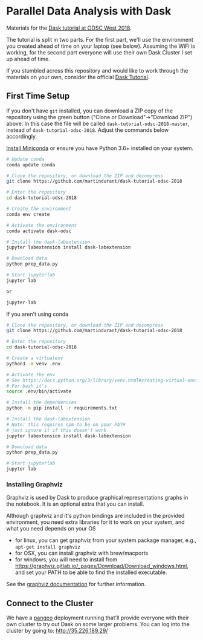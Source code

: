 # Parallel Data Analysis with Dask

Materials for the [Dask tutorial at ODSC West 2018](https://odsc.com/training/portfolio/cloud-native-data-science-with-dask).

The tutorial is split in two parts. For the first part, we'll use the
environment you created ahead of time on your laptop (see below). Assuming the
WiFi is working, for the second part everyone will use their own Dask Cluster I
set up ahead of time.

If you stumbled across this repository and would like to work through the
materials on your own, consider the official [Dask
Tutorial](https://github.com/dask/dask-tutorial).

## First Time Setup

If you don't have `git` installed, you can download a ZIP copy of the repository using the green button 
("Clone or Download"->"Download ZIP") above.
In this case the file will be called `dask-tutorial-odsc-2018-master`, instead of `dask-tutorial-odsc-2018`.
Adjust the commands below accordingly.

[Install Miniconda](https://conda.io/miniconda.html) or ensure you have Python 3.6+ installed on your system.

```bash
# Update conda
conda update conda

# Clone the repository, or download the ZIP and decompress
git clone https://github.com/martindurant/dask-tutorial-odsc-2018

# Enter the repository
cd dask-tutorial-odsc-2018

# Create the environment
conda env create

# Activate the environment
conda activate dask-odsc

# Install the dask-labextension
jupyter labextension install dask-labextension

# Download data
python prep_data.py

# Start jupyterlab
jupyter lab

or

jupyter-lab
```

If you aren't using conda

```bash
# Clone the repository, or download the ZIP and decompress
git clone https://github.com/martindurant/dask-tutorial-odsc-2018

# Enter the repository
cd dask-tutorial-odsc-2018

# Create a virtualenv
python3 -m venv .env

# Activate the env
# See https://docs.python.org/3/library/venv.html#creating-virtual-environments
# For bash it's
source .env/bin/activate

# Install the dependencies
python -m pip install -r requirements.txt

# Install the dask-labextension
# Note: this requires npm to be on your PATH
# just ignore it if this doesn't work
jupyter labextension install dask-labextension

# Download data
python prep_data.py

# Start jupyterlab
jupyter lab
```

### Installing Graphviz

Graphviz is used by Dask to produce graphical representations graphs in the
notebook. It is an optional extra that you can install.

Although graphviz and it's python bindings are included in the provided
environment, you need extra libraries for it to work on your system, and what
you need depends on your OS

- for linux, you can get graphviz from your
  system package manager, e.g., `apt-get install graphviz`
- for OSX, you can install graphviz with  brew/macports
- for windows, you will need to install from
  https://graphviz.gitlab.io/_pages/Download/Download_windows.html, and set your
  PATH to be able to find the installed executable.

See the [graphviz documentation](https://graphviz.gitlab.io/download/) for further information. 

## Connect to the Cluster

We have a [pangeo](https://github.com/pangeo-data/pangeo) deployment running that'll provide everyone with their own 
cluster to try out Dask on some larger problems.
You can log into the cluster by going to: http://35.226.189.29/
